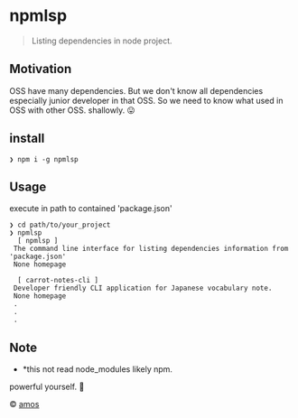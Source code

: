 

# npmlsp

> Listing dependencies in node project.

## Motivation

OSS have many dependencies. But we don't know all dependencies especially junior developer in that OSS.
So we need to know what used in OSS with other OSS. shallowly. 😛

## install

```
❯ npm i -g npmlsp
```

## Usage
execute in path to contained 'package.json'

```
❯ cd path/to/your_project
❯ npmlsp
  [ npmlsp ]
 The command line interface for listing dependencies information from 'package.json'
 None homepage

  [ carrot-notes-cli ]
 Developer friendly CLI application for Japanese vocabulary note.
 None homepage
 .
 .
 .
```

## Note

 - *this not read node_modules likely npm.

powerful yourself. 💪

© [amos](shallwefootball.com)